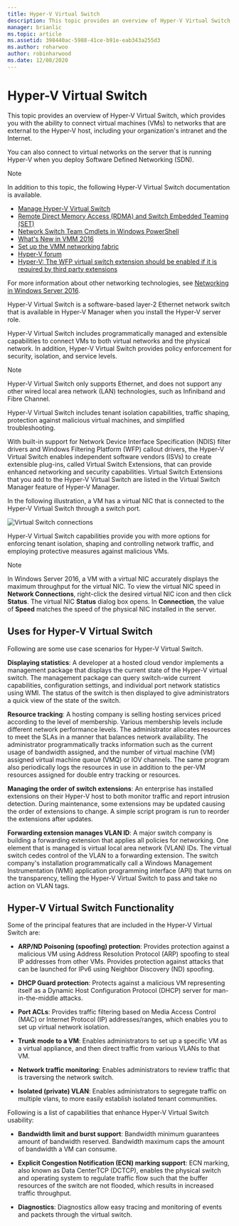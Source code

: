 ```yaml
---
title: Hyper-V Virtual Switch
description: This topic provides an overview of Hyper-V Virtual Switch in Windows Server 2016.
manager: brianlic
ms.topic: article
ms.assetid: 398440ac-5988-41ce-b91e-eab343a255d3
ms.author: roharwoo
author: robinharwood
ms.date: 12/08/2020
---
```

# Hyper-V Virtual Switch

>

This topic provides an overview of Hyper-V Virtual Switch, which provides you with the ability to connect virtual machines \(VMs\) to networks that are external to the Hyper\-V host, including your organization's intranet and the Internet.

You can also connect to virtual networks on the server that is running Hyper\-V when you deploy Software Defined Networking \(SDN\).

> [!NOTE]
> In addition to this topic, the following Hyper-V Virtual Switch documentation is available.
>
> - [Manage Hyper-V Virtual Switch](Manage-Hyper-V-Virtual-Switch.md)
> - [Remote Direct Memory Access (RDMA) and Switch Embedded Teaming (SET)](/azure-stack/hci/concepts/host-network-requirements)
> - [Network Switch Team Cmdlets in Windows PowerShell](/powershell/module/netswitchteam/new-netswitchteam)
> - [What's New in VMM 2016](/system-center/vmm/whats-new#networking)
> - [Set up the VMM networking fabric](/system-center/vmm/manage-networks)
> - [Hyper-V forum](/answers/topics/windows-server-hyper-v.html)
> - [Hyper-V: The WFP virtual switch extension should be enabled if it is required by third party extensions](/answers/topics/windows-server-hyper-v.html)
>
> For more information about other networking technologies, see [Networking in Windows Server 2016](../../networking/index.yml).

Hyper\-V Virtual Switch is a software-based layer-2 Ethernet network switch that is available in Hyper\-V Manager when you install the Hyper\-V server role.

Hyper-V Virtual Switch includes programmatically managed and extensible capabilities to connect VMs to both virtual networks and the physical network. In addition, Hyper-V Virtual Switch provides policy enforcement for security, isolation, and service levels.

> [!NOTE]
> Hyper-V Virtual Switch only supports Ethernet, and does not support any other wired local area network (LAN) technologies, such as Infiniband and Fibre Channel.

Hyper-V Virtual Switch includes tenant isolation capabilities, traffic shaping, protection against malicious virtual machines, and simplified troubleshooting.

With built-in support for Network Device Interface Specification \(NDIS\) filter drivers and Windows Filtering Platform \(WFP\) callout drivers, the Hyper-V Virtual Switch enables independent software vendors \(ISVs\) to create extensible plug-ins, called Virtual Switch Extensions, that can provide enhanced networking and security capabilities. Virtual Switch Extensions that you add to the Hyper-V Virtual Switch are listed in the Virtual Switch Manager feature of Hyper-V Manager.

In the following illustration, a VM has a virtual NIC that is connected to the Hyper-V Virtual Switch through a switch port.

![Virtual Switch connections](../media/Hyper-V-Virtual-Switch/Vswitch_01.jpg)

Hyper-V Virtual Switch capabilities provide you with more options for enforcing tenant isolation, shaping and controlling network traffic, and employing protective measures against malicious VMs.

>[!NOTE]
> In Windows Server 2016, a VM with a virtual NIC accurately displays the maximum throughput for the virtual NIC. To view the virtual NIC speed in **Network Connections**, right-click the desired virtual NIC icon and then click **Status**. The virtual NIC **Status** dialog box opens. In **Connection**, the value of **Speed** matches the speed of the physical NIC installed in the server.

## <a name="bkmk_apps"></a>Uses for Hyper-V Virtual Switch

Following are some use case scenarios for Hyper-V Virtual Switch.

**Displaying statistics**: A developer at a hosted cloud vendor implements a management package that displays the current state of the Hyper-V virtual switch. The management package can query switch-wide current capabilities, configuration settings, and individual port network statistics using WMI. The status of the switch is then displayed to give administrators a quick view of the state of the switch.

**Resource tracking**: A hosting company is selling hosting services priced according to the level of membership. Various membership levels include different network performance levels. The administrator allocates resources to meet the SLAs in a manner that balances network availability. The administrator programmatically tracks information such as the current usage of bandwidth assigned, and the number of virtual machine (VM) assigned virtual machine queue (VMQ) or IOV channels. The same program also periodically logs the resources in use in addition to the per-VM resources assigned for double entry tracking or resources.

**Managing the order of switch extensions**: An enterprise has installed extensions on their Hyper-V host to both monitor traffic and report intrusion detection. During maintenance, some extensions may be updated causing the order of extensions to change. A simple script program is run to reorder the extensions after updates.

**Forwarding extension manages VLAN ID**: A major switch company is building a forwarding extension that applies all policies for networking. One element that is managed is virtual local area network (VLAN) IDs. The virtual switch cedes control of the VLAN to a forwarding extension. The switch company's installation programmatically call a Windows Management Instrumentation (WMI) application programming interface (API) that turns on the transparency, telling the Hyper-V Virtual Switch to pass and take no action on VLAN tags.

## <a name="bkmk_func"></a>Hyper-V Virtual Switch Functionality

Some of the principal features that are included in the Hyper-V Virtual Switch are:

-   **ARP/ND Poisoning (spoofing) protection**: Provides protection against a malicious VM using Address Resolution Protocol (ARP) spoofing to steal IP addresses from other VMs. Provides protection against attacks that can be launched for IPv6 using Neighbor Discovery (ND) spoofing.

-   **DHCP Guard protection**: Protects against a malicious VM representing itself as a Dynamic Host Configuration Protocol (DHCP) server for man-in-the-middle attacks.

-   **Port ACLs**: Provides traffic filtering based on Media Access Control (MAC) or Internet Protocol (IP) addresses/ranges, which enables you to set up virtual network isolation.

-   **Trunk mode to a VM**: Enables administrators to set up a specific VM as a virtual appliance, and then direct traffic from various VLANs to that VM.

-   **Network traffic monitoring**: Enables administrators to review traffic that is traversing the network switch.

-   **Isolated (private) VLAN**: Enables administrators to segregate traffic on multiple vlans, to more easily establish isolated tenant communities.

Following is a list of capabilities that enhance Hyper-V Virtual Switch usability:

-   **Bandwidth limit and burst support**: Bandwidth minimum guarantees amount of bandwidth reserved. Bandwidth maximum caps the amount of bandwidth a VM can consume.

-   **Explicit Congestion Notification (ECN) marking support**:  ECN marking, also known as Data CenterTCP (DCTCP), enables the physical switch and operating system to regulate traffic flow such that the buffer resources of the switch are not flooded, which results in increased traffic throughput.

-   **Diagnostics**: Diagnostics allow easy tracing and monitoring of events and packets through the virtual switch.
